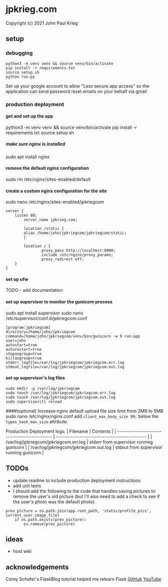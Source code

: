# jpkrieg.com
Copyright (c) 2021 John Paul Krieg

## setup
### debugging
```
python3 -m venv venv && source venv/bin/activate
pip install -r requirements.txt
source setup.sh
python run.py
```

Set up your google account to allow "Less secure app access" so the application can send password reset emails on your behalf via gmail

### production deployment
#### get and set up the app
python3 -m venv venv && source venv/bin/activate
pip install -r requirements.txt
source setup.sh

##### make sure nginx is installed
sudo apt install nginx

#### remove the default nginx configuration
sudo rm /etc/nginx/sites-enabled/default

#### create a custom nginx configuration for the site
sudo nano /etc/nginx/sites-enabled/jpkriegcom
```
server {
	listen 80;
        server_name jpkrieg.com;

        location /static {
		alias /home/john/jpkriegcom/jpkriegcom/static;
        }

        location / {
                proxy_pass http://localhost:8000;
                include /etc/nginx/proxy_params;
                proxy_redirect off;
	}
}
```

#### set up ufw
TODO - add documentation

#### set up supervisor to monitor the gunicorn process
sudo apt install supervisor
sudo nano /etc/supervisor/conf.d/jpkriegcom.conf
```
[program:jpkriegcom]
directory=/home/john/jpkriegcom
command=/home/john/jpkriegcom/venv/bin/gunicorn -w 9 run:app
user=john
autostart=true
autorestart=true
stopasgroup=true
killasgroup=true
stderr_logfile=/var/log/jpkriegcom/jpkriegcom.err.log
stdout_logfile=/var/log/jpkriegcom/jpkriegcom.out.log
```
#### set up supervisor's log files
```
sudo mkdir -p /var/log/jpkriegcom
sudo touch /var/log/jpkriegcom/jpkriegcom.err.log
sudo touch /var/log/jpkriegcom/jpkriegcom.out.log
sudo supervisorctl reload
```

####(optional) Increase nginx default upload file size limit from 2MB to 5MB
sudo nano /etc/nginx/nginx.conf
add `client_max_body_size 5M;` below the `types_hash_max_size` attribute.

Production Deployment logs:
| Filename					| Contents					|
| ---------------------------------------------	| ---------------------------------------------	|
| /var/log/jpkriegcom/jpkriegcom.err.log	| stderr from supervisor running gunicorn	|
| /var/log/jpkriegcom/jpkriegcom.out.log	| stdout from supervisor running gunicorn	|


## TODOs
- update readme to include production deployment instructions
- add unit tests
- I should add the following to the code that handles saving pictures to remove the user's old picture (but I'll also need to add a check to see if the user's photo was the default photo)
```
prev_picture = os.path.join(app.root_path, 'static/profile_pics', current_user.image_file)
    if os.path.exists(prev_picture):
        os.remove(prev_picture)
```

## ideas
- host wiki

## acknowledgements
Corey Schafer's FlaskBlog tutorial helped me relearn Flask [GitHub](https://github.com/CoreyMSchafer/code_snippets/tree/master/Python/Flask_Blog) [YouTube](https://www.youtube.com/watch?v=MwZwr5Tvyxo&list=PL-osiE80TeTs4UjLw5MM6OjgkjFeUxCYH&index=1)
